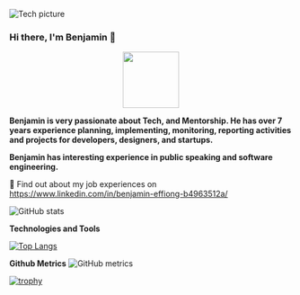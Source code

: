 ![Tech picture](https://user-images.githubusercontent.com/6759031/140734194-2f2f30a0-d311-44e5-872d-10657f9c82c7.png)

### Hi there, I'm Benjamin 👋

<div id="header" align="center">
  <img src="https://media.giphy.com/media/M9gbBd9nbDrOTu1Mqx/giphy.gif" width="100"/>
</div>

**Benjamin is very passionate about Tech, and Mentorship. He has over 7 years experience planning, implementing, monitoring, reporting activities and projects for developers, designers, and startups.**

**Benjamin has interesting experience in public speaking and software engineering.** 

🤔 Find out about my job experiences on https://www.linkedin.com/in/benjamin-effiong-b4963512a/

![GitHub stats](https://github-readme-stats.vercel.app/api?username=Bennyyoung&show_icons=true&count_private=true)  

**Technologies and Tools**

[![Top Langs](https://github-readme-stats.vercel.app/api/top-langs/?username=bennyyoung&hide_progress=false)](https://github.com/anuraghazra/github-readme-stats)

**Github Metrics**
![GitHub metrics](https://metrics.lecoq.io/Bennyyoung)  

[![trophy](https://github-profile-trophy.vercel.app/?username=Bennyyoung)](https://github.com/ryo-ma/github-profile-trophy)
<!--
**Bennyyoung/Bennyyoung** is a ✨ _special_ ✨ repository because its `README.md` (this file) appears on your GitHub profile.

Here are some ideas to get you started:

- 🔭 I’m currently working on ...
- 🌱 I’m currently learning ...
- 👯 I’m looking to collaborate on ...
- 🤔 I’m looking for help with ...
- 💬 Ask me about ...
- 📫 How to reach me: ...
- 😄 Pronouns: ...
- ⚡ Fun fact: ...
-->
